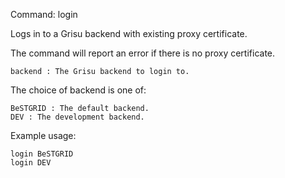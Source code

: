 Command: login <backend>

Logs in to a Grisu backend with existing proxy certificate. 

The command will report an error if there is no proxy certificate.

    backend	: The Grisu backend to login to.

The choice of backend is one of:

    BeSTGRID : The default backend.
    DEV : The development backend.     

Example usage:

    login BeSTGRID
    login DEV 
